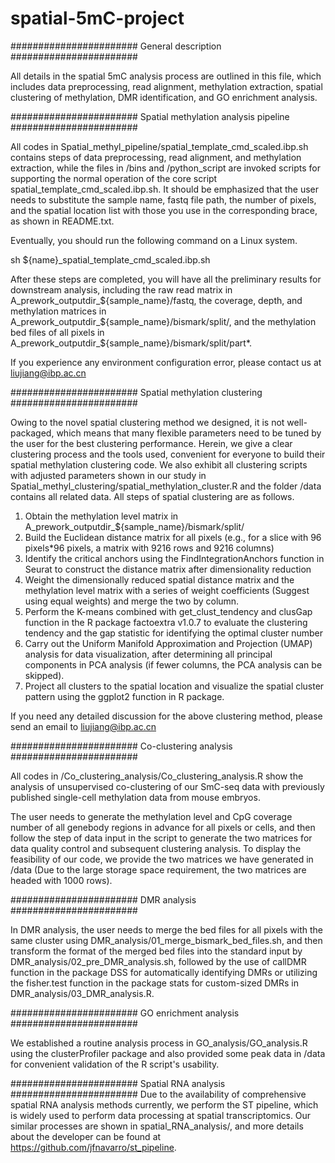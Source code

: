 # spatial-5mC-project

####################### General description #######################

All details in the spatial 5mC analysis process are outlined in this file, which includes data preprocessing, read alignment, methylation extraction, spatial clustering of methylation, DMR identification, and GO enrichment analysis.



#######################
Spatial methylation analysis pipeline
#######################

All codes in Spatial_methyl_pipeline/spatial_template_cmd_scaled.ibp.sh contains steps of data preprocessing, read alignment, and methylation extraction, while the files in /bins and /python_script are invoked scripts for supporting the normal operation of the core script spatial_template_cmd_scaled.ibp.sh. It should be emphasized that the user needs to substitute the sample name, fastq file path, the number of pixels, and the spatial location list with those you use in the corresponding brace, as shown in README.txt.

Eventually, you should run the following command on a Linux system.

sh ${name}_spatial_template_cmd_scaled.ibp.sh

After these steps are completed, you will have all the preliminary results for downstream analysis, including the raw read matrix in A_prework_outputdir_${sample_name}/fastq, the coverage, depth, and methylation matrices in A_prework_outputdir_${sample_name}/bismark/split/, and the methylation bed files of all pixels in A_prework_outputdir_${sample_name}/bismark/split/part*.  

If you experience any environment configuration error, please contact us at liujiang@ibp.ac.cn



#######################
Spatial methylation clustering
#######################

Owing to the novel spatial clustering method we designed, it is not well-packaged, which means that many flexible parameters need to be tuned by the user for the best clustering performance. Herein, we give a clear clustering process and the tools used, convenient for everyone to build their spatial methylation clustering code. We also exhibit all clustering scripts with adjusted parameters shown in our study in Spatial_methyl_clustering/spatial_methylation_cluster.R and the folder /data contains all related data. All steps of spatial clustering are as follows.

1.	Obtain the methylation level matrix in A_prework_outputdir_${sample_name}/bismark/split/
2.	Build the Euclidean distance matrix for all pixels (e.g., for a slice with 96 pixels*96 pixels, a matrix with 9216 rows and 9216 columns)
3.	Identify the critical anchors using the FindIntegrationAnchors function in Seurat to construct the distance matrix after dimensionality reduction
4.	Weight the dimensionally reduced spatial distance matrix and the methylation level matrix with a series of weight coefficients (Suggest using equal weights) and merge the two by column.
5.	Perform the K-means combined with get_clust_tendency and clusGap function in the R package factoextra v1.0.7 to evaluate the clustering tendency and the gap statistic for identifying the optimal cluster number
6.	Carry out the Uniform Manifold Approximation and Projection (UMAP) analysis for data visualization, after determining all principal components in PCA analysis (if fewer columns, the PCA analysis can be skipped). 
7.	Project all clusters to the spatial location and visualize the spatial cluster pattern using the ggplot2 function in R package.

If you need any detailed discussion for the above clustering method, please send an email to liujiang@ibp.ac.cn



#######################
Co-clustering analysis
#######################

All codes in /Co_clustering_analysis/Co_clustering_analysis.R show the analysis of unsupervised co-clustering of our SmC-seq data with previously published single-cell methylation data from mouse embryos. 

The user needs to generate the methylation level and CpG coverage number of all genebody regions in advance for all pixels or cells, and then follow the step of data input in the script to generate the two matrices for data quality control and subsequent clustering analysis. To display the feasibility of our code, we provide the two matrices we have generated in /data (Due to the large storage space requirement, the two matrices are headed with 1000 rows).



#######################
DMR analysis
#######################

In DMR analysis, the user needs to merge the bed files for all pixels with the same cluster using DMR_analysis/01_merge_bismark_bed_files.sh, and then transform the format of the merged bed files into the standard input by DMR_analysis/02_pre_DMR_analysis.sh, followed by the use of callDMR function in the package DSS for automatically identifying DMRs or utilizing the fisher.test function in the package stats for custom-sized DMRs in DMR_analysis/03_DMR_analysis.R.



#######################
GO enrichment analysis
#######################

We established a routine analysis process in GO_analysis/GO_analysis.R using the clusterProfiler package and also provided some peak data in /data for convenient validation of the R script's usability.


#######################
Spatial RNA analysis
#######################
Due to the availability of comprehensive spatial RNA analysis methods currently, we perform the ST pipeline, which is widely used to perform data processing at spatial transcriptomics. Our similar processes are shown in spatial_RNA_analysis/, and more details about the developer can be found at https://github.com/jfnavarro/st_pipeline. 
